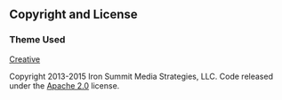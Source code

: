 ## Copyright and License

### Theme Used
[Creative](http://startbootstrap.com/template-overviews/creative/)

Copyright 2013-2015 Iron Summit Media Strategies, LLC. Code released under the [Apache 2.0](https://github.com/IronSummitMedia/startbootstrap-creative/blob/gh-pages/LICENSE) license.